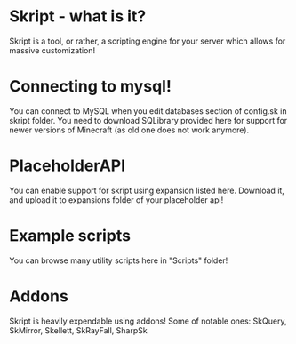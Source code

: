 # Skript - what is it?
Skript is a tool, or rather, a scripting engine for your server which allows for massive customization!

# Connecting to mysql!
You can connect to MySQL when you edit databases section of config.sk in skript folder. You need to download SQLibrary provided here for support for newer versions of Minecraft (as old one does not work anymore).

# PlaceholderAPI
You can enable support for skript using expansion listed here. Download it, and upload it to expansions folder of your placeholder api!

# Example scripts
You can browse many utility scripts here in "Scripts" folder!

# Addons
Skript is heavily expendable using addons!
Some of notable ones: SkQuery, SkMirror, Skellett, SkRayFall, SharpSk
